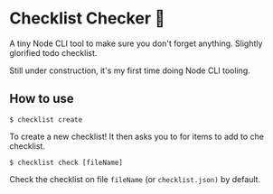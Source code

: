 # Checklist Checker 📝
A tiny Node CLI tool to make sure you don't forget anything. Slightly glorified todo checklist.

Still under construction, it's my first time doing Node CLI tooling.

## How to use
```
$ checklist create
```
To create a new checklist! It then asks you to for items to add to che checklist.

```
$ checklist check [fileName]
```
Check the checklist on file `fileName` (or `checklist.json)` by default.